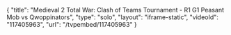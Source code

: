 {
    "title": "Medieval 2 Total War: Clash of Teams Tournament - R1 G1 Peasant Mob vs Qwoppinators",
    "type": "solo",
    "layout": "iframe-static",
    "videoId": "117405963",
    "url": "\/tvpembed\/117405963"
}